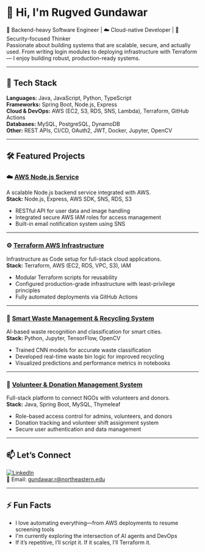 # 👋 Hi, I'm Rugved Gundawar

🎯 Backend-heavy Software Engineer | ☁️ Cloud-native Developer | 🔐 Security-focused Thinker  
Passionate about building systems that are scalable, secure, and actually used. From writing login modules to deploying infrastructure with Terraform — I enjoy building robust, production-ready systems.

---

## 🚀 Tech Stack

**Languages:** Java, JavaScript, Python, TypeScript  
**Frameworks:** Spring Boot, Node.js, Express  
**Cloud & DevOps:** AWS (EC2, S3, RDS, SNS, Lambda), Terraform, GitHub Actions  
**Databases:** MySQL, PostgreSQL, DynamoDB  
**Other:** REST APIs, CI/CD, OAuth2, JWT, Docker, Jupyter, OpenCV

---

## 🛠️ Featured Projects

### ☁️ [AWS Node.js Service](https://github.com/CSYE6225-Rugved/aws-nodejs-service)
A scalable Node.js backend service integrated with AWS.  
**Stack:** Node.js, Express, AWS SDK, SNS, RDS, S3  
- RESTful API for user data and image handling  
- Integrated secure AWS IAM roles for access management  
- Built-in email notification system using SNS

---

### ⚙️ [Terraform AWS Infrastructure](https://github.com/CSYE6225-Rugved/terraform-aws-infra)
Infrastructure as Code setup for full-stack cloud applications.  
**Stack:** Terraform, AWS (EC2, RDS, VPC, S3), IAM  
- Modular Terraform scripts for reusability  
- Configured production-grade infrastructure with least-privilege principles  
- Fully automated deployments via GitHub Actions

---

### 🧠 [Smart Waste Management & Recycling System](https://github.com/Rugved-142/Smart-Waste-Management-Recycling-System)
AI-based waste recognition and classification for smart cities.  
**Stack:** Python, Jupyter, TensorFlow, OpenCV  
- Trained CNN models for accurate waste classification  
- Developed real-time waste bin logic for improved recycling  
- Visualized predictions and performance metrics in notebooks

---

### 🤝 [Volunteer & Donation Management System](https://github.com/Rugved-142/Volunteer_and_Donation_Management_System)
Full-stack platform to connect NGOs with volunteers and donors.  
**Stack:** Java, Spring Boot, MySQL, Thymeleaf  
- Role-based access control for admins, volunteers, and donors  
- Donation tracking and volunteer shift assignment system  
- Secure user authentication and data management

---

## 📫 Let’s Connect

[![LinkedIn](https://img.shields.io/badge/LinkedIn-blue?logo=linkedin&style=for-the-badge)](https://linkedin.com/in/rugved-gundawar)  
📧 Email: gundawar.r@northeastern.edu

---

## ⚡ Fun Facts

- I love automating everything—from AWS deployments to resume screening tools  
- I'm currently exploring the intersection of AI agents and DevOps  
- If it’s repetitive, I’ll script it. If it scales, I’ll Terraform it.
